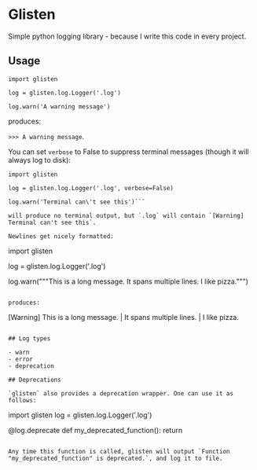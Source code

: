 # Glisten

Simple python logging library - because I write this code in every project.

## Usage

```
import glisten

log = glisten.log.Logger('.log')

log.warn('A warning message')
```

produces:

`>>> A warning message`.

You can set `verbose` to False to suppress terminal messages (though it will always log to disk):

```
import glisten

log = glisten.log.Logger('.log', verbose=False)

log.warn('Terminal can\'t see this')```

will produce no terminal output, but `.log` will contain `[Warning] Terminal can't see this`.

Newlines get nicely formatted:

```
import glisten

log = glisten.log.Logger('.log')

log.warn("""This is a long message.
It spans multiple lines.
I like pizza.""")
```

produces:

```
[Warning] This is a long message.
           |     It spans multiple lines.
           |     I like pizza.
```

## Log types

- warn
- error
- deprecation

## Deprecations

`glisten` also provides a deprecation wrapper. One can use it as follows:

```
import glisten
log = glisten.log.Logger('.log')

@log.deprecate
def my_deprecated_function():
    return
```

Any time this function is called, glisten will output `Function "my_deprecated_function" is deprecated.`, and log it to file.